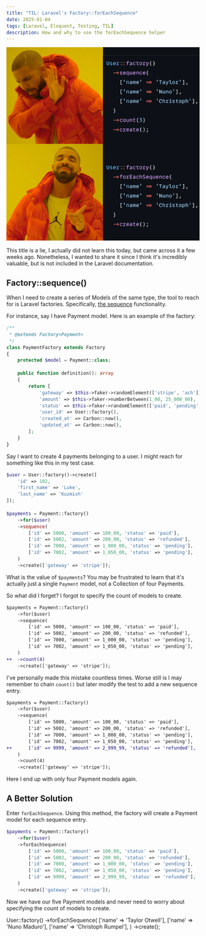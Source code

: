 ```yaml
---
title: "TIL: Laravel's Factory::forEachSequence"
date: 2025-01-04
tags: [Laravel, Eloquent, Testing, TIL]
description: How and why to use the forEachSequence helper
---
```


![Drake Knows](/assets/2025/for-each-sequence.png)

This title is a lie, I actually did not learn this today, but came across it a few weeks ago.
Nonetheless, I wanted to share it since I think it's incredibly valuable, but is not
included in the Laravel documentation.

## Factory::sequence()

When I need to create a series of Models of the same type, the tool to reach for is Laravel factories. Specifically, [the sequence](https://laravel.com/docs/11.x/eloquent-factories#sequences) functionality.

For instance, say I have Payment model. Here is an example of the factory:

```php
/**
 * @extends Factory<Payment>
 */
class PaymentFactory extends Factory
{
    protected $model = Payment::class;

    public function definition(): array
    {
        return [
            'gateway' => $this->faker->randomElement(['stripe', 'ach']),
            'amount' => $this->faker->numberBetween(1_00, 25_000_00),
            'status' => $this->faker->randomElement(['paid', 'pending', 'refunded']),
            'user_id' => User::factory(),
            'created_at' => Carbon::now(),
            'updated_at' => Carbon::now(),
        ];
    }
}
```

Say I want to create 4 payments belonging to a user. I might reach for something like this in
my test case.

```php
$user = User::factory()->create([
    'id' => 102,
    'first_name' => 'Luke',
    'last_name' => 'Kuzmish'
]);

$payments = Payment::factory()
    ->for($user)
    ->sequence(
        ['id' => 5000, 'amount' => 100_00, 'status' => 'paid'],
        ['id' => 5002, 'amount' => 200_00, 'status' => 'refunded'],
        ['id' => 7000, 'amount' => 1_000_00, 'status' => 'pending'],
        ['id' => 7002, 'amount' => 1_050_00, 'status' => 'pending'],
    )
    ->create(['gateway' => 'stripe']);
```

What is the value of `$payments`? You may be frustrated to learn that it's actually just a
single `Payment` model, not a Collection of four Payments.

So what did I forget? I forgot to specify the count of models to create.

```diff
$payments = Payment::factory()
    ->for($user)
    ->sequence(
        ['id' => 5000, 'amount' => 100_00, 'status' => 'paid'],
        ['id' => 5002, 'amount' => 200_00, 'status' => 'refunded'],
        ['id' => 7000, 'amount' => 1_000_00, 'status' => 'pending'],
        ['id' => 7002, 'amount' => 1_050_00, 'status' => 'pending'],
    )
++  ->count(4)
    ->create(['gateway' => 'stripe']);
```

I've personally made this mistake countless times. Worse still is I may remember to chain
`count()` but later modify the test to add a new sequence entry.

```diff
$payments = Payment::factory()
    ->for($user)
    ->sequence(
        ['id' => 5000, 'amount' => 100_00, 'status' => 'paid'],
        ['id' => 5002, 'amount' => 200_00, 'status' => 'refunded'],
        ['id' => 7000, 'amount' => 1_000_00, 'status' => 'pending'],
        ['id' => 7002, 'amount' => 1_050_00, 'status' => 'pending'],
++      ['id' => 9999, 'amount' => 2_999_99, 'status' => 'refunded'],
    )
    ->count(4)
    ->create(['gateway' => 'stripe']);
```

Here I end up with only four Payment models again.

## A Better Solution

Enter `forEachSequence`. Using this method, the factory will create a Payment model for
each sequence entry.

```php
$payments = Payment::factory()
    ->for($user)
    ->forEachSequence(
        ['id' => 5000, 'amount' => 100_00, 'status' => 'paid'],
        ['id' => 5002, 'amount' => 200_00, 'status' => 'refunded'],
        ['id' => 7000, 'amount' => 1_000_00, 'status' => 'pending'],
        ['id' => 7002, 'amount' => 1_050_00, 'status' => 'pending'],
        ['id' => 9999, 'amount' => 2_999_99, 'status' => 'refunded'],
    )
    ->create(['gateway' => 'stripe']);
```

Now we have our five Payment models and never need to worry about specifying the count of 
models to create.


User::factory()
    ->forEachSequence(
        ['name' => 'Taylor Otwell'],
        ['name' => 'Nuno Maduro'],
        ['name' => 'Christoph Rumpel'],
    )
    ->create();